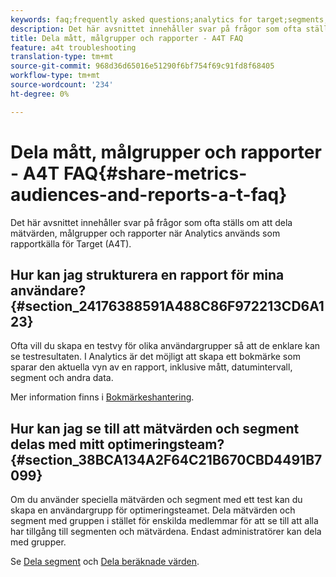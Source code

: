 ```yaml
---
keywords: faq;frequently asked questions;analytics for target;segments;a4T;share reports
description: Det här avsnittet innehåller svar på frågor som ofta ställs om att dela mätvärden, målgrupper och rapporter när Analytics används som rapportkälla för Target (A4T).
title: Dela mått, målgrupper och rapporter - A4T FAQ
feature: a4t troubleshooting
translation-type: tm+mt
source-git-commit: 968d36d65016e51290f6bf754f69c91fd8f68405
workflow-type: tm+mt
source-wordcount: '234'
ht-degree: 0%

---
```



# Dela mått, målgrupper och rapporter - A4T FAQ{#share-metrics-audiences-and-reports-a-t-faq}

Det här avsnittet innehåller svar på frågor som ofta ställs om att dela mätvärden, målgrupper och rapporter när Analytics används som rapportkälla för Target (A4T).

## Hur kan jag strukturera en rapport för mina användare? {#section_24176388591A488C86F972213CD6A123}

Ofta vill du skapa en testvy för olika användargrupper så att de enklare kan se testresultaten. I Analytics är det möjligt att skapa ett bokmärke som sparar den aktuella vyn av en rapport, inklusive mått, datumintervall, segment och andra data.

Mer information finns i [Bokmärkeshantering](https://experienceleague.adobe.com/docs/analytics/analyze/reports-analytics/bookmarks.html).

## Hur kan jag se till att mätvärden och segment delas med mitt optimeringsteam? {#section_38BCA134A2F64C21B670CBD4491B7099}

Om du använder speciella mätvärden och segment med ett test kan du skapa en användargrupp för optimeringsteamet. Dela mätvärden och segment med gruppen i stället för enskilda medlemmar för att se till att alla har tillgång till segmenten och mätvärdena. Endast administratörer kan dela med grupper.

Se [Dela segment](https://experienceleague.adobe.com/docs/analytics/components/segmentation/segmentation-workflow/t-seg-share.html) och [Dela beräknade värden](https://experienceleague.adobe.com/docs/analytics/components/calculated-metrics/calcmetric-workflow/cm-sharing.html).
